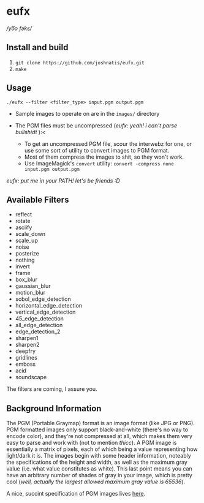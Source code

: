# eufx
_/yo͞o fəks/_

## Install and build
1. `git clone https://github.com/joshnatis/eufx.git`
2. `make`

## Usage
`./eufx --filter <filter_type> input.pgm output.pgm`

* Sample images to operate on are in the `images/` directory

* The PGM files must be uncompressed (_eufx: yeah! i can't parse bullshidt_ ):<
  * To get an uncompressed PGM file, scour the interwebz for one, or use some sort of utility to convert images to PGM format.
  * Most of them compress the images to shit, so they won't work.
  * Use ImageMagick's `convert` utility: `convert -compress none input.pgm output.pgm`
  
_eufx: put me in your PATH! let's be friends :D_
  
## Available Filters
* reflect
* rotate
* asciify
* scale_down
* scale_up
* noise
* posterize
* nothing
* invert
* frame
* box_blur
* gaussian_blur
* motion_blur
* sobol_edge_detection
* horizontal_edge_detection
* vertical_edge_detection
* 45_edge_detection
* all_edge_detection
* edge_detection_2
* sharpen1
* sharpen2
* deepfry
* gridlines
* emboss
* acid
* soundscape

The filters are coming, I assure you.

## Background Information
The PGM (Portable Graymap) format is an image format (like JPG or PNG). PGM formatted images only support black-and-white (there's no way to encode color), and they're not compressed at all, which makes them very easy to parse and work with (not to mention _thicc_). A PGM image is essentially a matrix of pixels, each of which being a value representing how light/dark it is. The images begin with some header information, noteably the specifications of the height and width, as well as the maximum gray value (i.e. what value constitutes as white). This last point means you can have an arbitrary number of shades of gray in your image, which is pretty cool (_well, actually the largest allowed maximum gray value is 65536_).

A nice, succint specification of PGM images lives [here](http://netpbm.sourceforge.net/doc/pgm.html).
